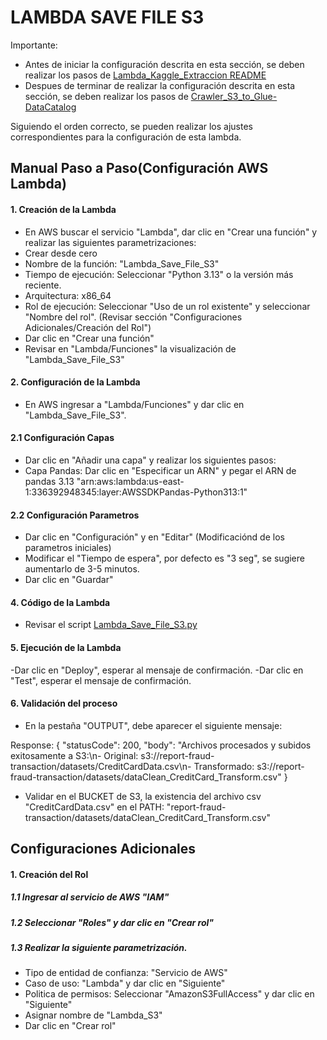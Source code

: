 # LAMBDA SAVE FILE S3

Importante: 
- Antes de iniciar la configuración descrita en esta sección, se deben realizar los pasos de [Lambda_Kaggle_Extraccion  README](./docs/Lambda_Kaggle_Extraccion.md)
- Despues de terminar de realizar la configuración descrita en esta sección, se deben realizar los pasos de [Crawler_S3_to_Glue-DataCatalog](./docs/Crawler_S3_to_Glue-DataCatalog.md)

Siguiendo el orden correcto, se pueden realizar los ajustes correspondientes para la configuración de esta lambda.

## Manual Paso a Paso(Configuración AWS Lambda)

#### 1. Creación de la Lambda

- En AWS buscar el servicio "Lambda", dar clic en "Crear una función" y realizar las siguientes parametrizaciones:
- Crear desde cero
- Nombre de la función: "Lambda_Save_File_S3"
- Tiempo de ejecución: Seleccionar "Python 3.13" o la versión más reciente.
- Arquitectura: x86_64
- Rol de ejecución: Seleccionar "Uso de un rol existente" y seleccionar "Nombre del rol". (Revisar sección "Configuraciones Adicionales/Creación del Rol")
- Dar clic en "Crear una función"
- Revisar en "Lambda/Funciones" la visualización de "Lambda_Save_File_S3"


#### 2. Configuración de la Lambda

- En AWS ingresar a "Lambda/Funciones" y dar clic en "Lambda_Save_File_S3".

#### 2.1 Configuración Capas

- Dar clic en "Añadir una capa" y realizar los siguientes pasos: 
- Capa Pandas: Dar clic en "Especificar un ARN" y pegar el ARN de pandas 3.13 "arn:aws:lambda:us-east-1:336392948345:layer:AWSSDKPandas-Python313:1"


#### 2.2 Configuración Parametros

- Dar clic en "Configuración" y en "Editar" (Modificaciónd de los parametros iniciales)
- Modificar el "Tiempo de espera", por defecto es "3 seg", se sugiere aumentarlo de 3-5 minutos.
- Dar clic en "Guardar"

#### 4. Código de la Lambda

- Revisar el script [Lambda_Save_File_S3.py](./scripts/Lambda_Save_File_S3.py)


#### 5. Ejecución de la Lambda

-Dar clic en "Deploy", esperar al mensaje de confirmación.
-Dar clic en "Test", esperar el mensaje de confirmación.

#### 6. Validación del proceso

- En la pestaña "OUTPUT", debe aparecer el siguiente mensaje:

Response:
{
  "statusCode": 200,
  "body": "Archivos procesados y subidos exitosamente a S3:\n- Original: s3://report-fraud-transaction/datasets/CreditCardData.csv\n- Transformado: s3://report-fraud-transaction/datasets/dataClean_CreditCard_Transform.csv"
}

- Validar en el BUCKET de S3, la existencia del archivo csv "CreditCardData.csv" en el PATH: "report-fraud-transaction/datasets/dataClean_CreditCard_Transform.csv"




## Configuraciones Adicionales

#### 1. Creación del Rol

##### 1.1 Ingresar al servicio de AWS "IAM"
##### 1.2 Seleccionar "Roles" y dar clic en "Crear rol"
##### 1.3 Realizar la siguiente parametrización.

- Tipo de entidad de confianza: "Servicio de AWS"
- Caso de uso: "Lambda" y dar clic en "Siguiente"
- Politica de permisos: Seleccionar "AmazonS3FullAccess" y dar clic en "Siguiente"
- Asignar nombre de "Lambda_S3"
- Dar clic en "Crear rol"
